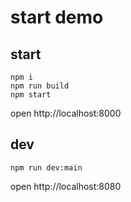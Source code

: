 # start demo

## start

```
npm i
npm run build
npm start
```

open http://localhost:8000

## dev

```
npm run dev:main
```

open http://localhost:8080
